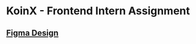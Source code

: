 # KoinX - Frontend Intern Assignment

## [Figma Design](https://www.figma.com/file/VRj5MqVPoQdj5N7AwmYc98)

